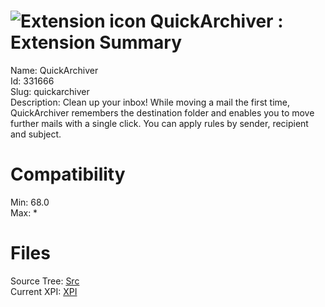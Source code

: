 # ![Extension icon](https://addons.thunderbird.net/static/img/addon-icons/downloads-64.png) QuickArchiver : Extension Summary

Name: QuickArchiver  
Id: 331666  
Slug: quickarchiver  
Description: Clean up your inbox! While moving a mail the first time, QuickArchiver remembers the destination folder and enables you to move further mails with a single click. You can apply rules by sender, recipient and subject.
  

# Compatibility
Min: 68.0  
Max: *  

# Files

Source Tree: [Src](C:/Dev/Thunderbird/ThunderKdB/xall/x68/331666-quickarchiver/src)  
Current XPI: [XPI](C:/Dev/Thunderbird/ThunderKdB/xall/x68/331666-quickarchiver/xpi)  



